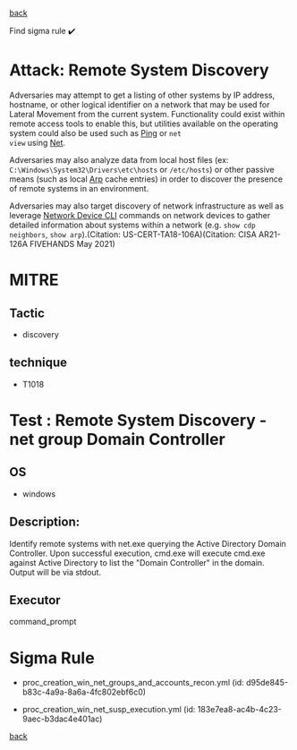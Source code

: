
[back](../index.md)

Find sigma rule :heavy_check_mark: 

# Attack: Remote System Discovery 

Adversaries may attempt to get a listing of other systems by IP address, hostname, or other logical identifier on a network that may be used for Lateral Movement from the current system. Functionality could exist within remote access tools to enable this, but utilities available on the operating system could also be used such as  [Ping](https://attack.mitre.org/software/S0097) or <code>net view</code> using [Net](https://attack.mitre.org/software/S0039).

Adversaries may also analyze data from local host files (ex: <code>C:\Windows\System32\Drivers\etc\hosts</code> or <code>/etc/hosts</code>) or other passive means (such as local [Arp](https://attack.mitre.org/software/S0099) cache entries) in order to discover the presence of remote systems in an environment.

Adversaries may also target discovery of network infrastructure as well as leverage [Network Device CLI](https://attack.mitre.org/techniques/T1059/008) commands on network devices to gather detailed information about systems within a network (e.g. <code>show cdp neighbors</code>, <code>show arp</code>).(Citation: US-CERT-TA18-106A)(Citation: CISA AR21-126A FIVEHANDS May 2021)  


# MITRE
## Tactic
  - discovery


## technique
  - T1018


# Test : Remote System Discovery - net group Domain Controller
## OS
  - windows


## Description:
Identify remote systems with net.exe querying the Active Directory Domain Controller.
Upon successful execution, cmd.exe will execute cmd.exe against Active Directory to list the "Domain Controller" in the domain. Output will be via stdout.


## Executor
command_prompt

# Sigma Rule
 - proc_creation_win_net_groups_and_accounts_recon.yml (id: d95de845-b83c-4a9a-8a6a-4fc802ebf6c0)

 - proc_creation_win_net_susp_execution.yml (id: 183e7ea8-ac4b-4c23-9aec-b3dac4e401ac)



[back](../index.md)
